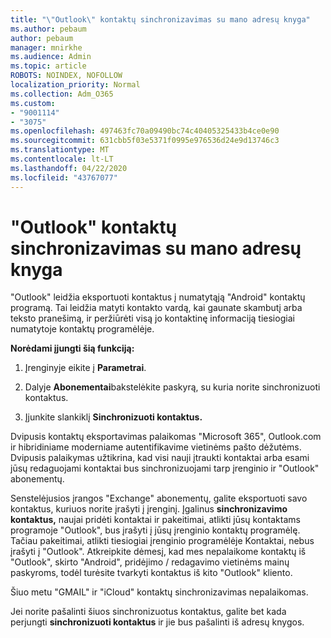 ```yaml
---
title: "\"Outlook\" kontaktų sinchronizavimas su mano adresų knyga"
ms.author: pebaum
author: pebaum
manager: mnirkhe
ms.audience: Admin
ms.topic: article
ROBOTS: NOINDEX, NOFOLLOW
localization_priority: Normal
ms.collection: Adm_O365
ms.custom:
- "9001114"
- "3075"
ms.openlocfilehash: 497463fc70a09490bc74c40405325433b4ce0e90
ms.sourcegitcommit: 631cbb5f03e5371f0995e976536d24e9d13746c3
ms.translationtype: MT
ms.contentlocale: lt-LT
ms.lasthandoff: 04/22/2020
ms.locfileid: "43767077"
---
```

# <a name="sync-my-outlook-contacts-to-my-address-book"></a>"Outlook" kontaktų sinchronizavimas su mano adresų knyga

"Outlook" leidžia eksportuoti kontaktus į numatytąją "Android" kontaktų programą. Tai leidžia matyti kontakto vardą, kai gaunate skambutį arba teksto pranešimą, ir peržiūrėti visą jo kontaktinę informaciją tiesiogiai numatytoje kontaktų programėlėje.
 
**Norėdami įjungti šią funkciją:**
 
1. Įrenginyje eikite į **Parametrai**.

2. Dalyje **Abonementai**bakstelėkite paskyrą, su kuria norite sinchronizuoti kontaktus.

3. Įjunkite slankiklį **Sinchronizuoti kontaktus.**
 
Dvipusis kontaktų eksportavimas palaikomas "Microsoft 365", Outlook.com ir hibridiniame moderniame autentifikavime vietinėms pašto dėžutėms. Dvipusis palaikymas užtikrina, kad visi nauji įtraukti kontaktai arba esami jūsų redaguojami kontaktai bus sinchronizuojami tarp įrenginio ir "Outlook" abonementų.
 
Senstelėjusios įrangos "Exchange" abonementų, galite eksportuoti savo kontaktus, kuriuos norite įrašyti į įrenginį. Įgalinus **sinchronizavimo kontaktus,** naujai pridėti kontaktai ir pakeitimai, atlikti jūsų kontaktams programoje "Outlook", bus įrašyti į jūsų įrenginio kontaktų programėlę. Tačiau pakeitimai, atlikti tiesiogiai įrenginio programėlėje Kontaktai, nebus įrašyti į "Outlook". Atkreipkite dėmesį, kad mes nepalaikome kontaktų iš "Outlook", skirto "Android", pridėjimo / redagavimo vietinėms mainų paskyroms, todėl turėsite tvarkyti kontaktus iš kito "Outlook" kliento.
 
Šiuo metu "GMAIL" ir "iCloud" kontaktų sinchronizavimas nepalaikomas.
 
Jei norite pašalinti šiuos sinchronizuotus kontaktus, galite bet kada perjungti **sinchronizuoti kontaktus** ir jie bus pašalinti iš adresų knygos.
